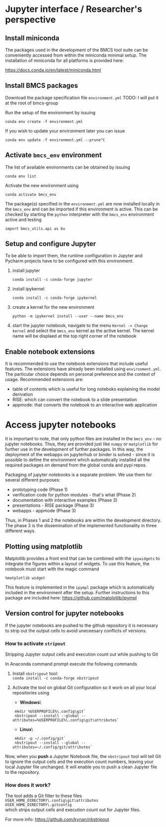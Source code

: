 
# Jupyter interface / Researcher's perspective

## Install miniconda

The packages used in the development of the BMCS tool 
suite can be conveniently accessed from within the 
miniconda minimal setup. The installation of miniconda for 
all platforms is provided here:

https://docs.conda.io/en/latest/miniconda.html

## Install BMCS packages 
 
Download the package specification file
`environment.yml` 
TODO: I will put it at the root of bmcs-group

Run the setup of the environment by issuing
```
conda env create -f environment.yml
```
If you wish to update your environment later you can issue
```
conda env update -f environment.yml --prune^C
```

## Activate `bmcs_env` environment 

The list of available environments can be obtained by issuing
```
conda env list
```
Activate the new environment using
```
conda activate bmcs_env
```

The package(s) specified in the `environment.yml`
are now installed locally in the `bmcs_env` and
can be imported if this environment is active.
This can be checked by starting the `python` interpreter
with the `bmcs_env` environment active and testing
```
import bmcs_utils.api as bu
```

## Setup and configure Jupyter

To be able to import them, the runtime configuration in Jupyter and Pycharm
projects have to be configured with this environment.

1) install jupyter
    ```
    conda install -c conda-forge jupyter
    ```

1) install ipykernel 
    ```
    conda install -c conda-forge ipykernel
    ```
2) create a kernel for the new environment

    ```
    python -m ipykernel install --user --name bmcs_env
    ```
3) start the jupyter notebook, navigate to
   the menu `Kernel -> Change kernel` and select 
   the `bmcs_env` kernel as the active kernel. The 
   kernel name will be displaed at the top right corner
   of the notebook

## Enable notebook extensions 
It is recommended to use the notebook extensions that 
include useful features. The extensions have 
already been installed using `environment.yml`.
The particular choice depends on personal preference
and the context of usage. Recommended extensions
are:

- table of contents which is useful for long 
  noteboks explaining the model derivation
- RISE: which can convert the notebook to a slide 
  presentation
- appmode: that converts the notebook to an interactive
  web application

# Access jupyter notebooks

It is important to note, that only python files are installed
in the `bmcs_env`  - no jupyter notebooks. Thus, they
are provided just like `numpy` or `matplotlib` for
further use in the development of further packages.
In this way, the deployment of the webapps
on jupyterhub or binder is solved - since it is possible
to define the environment which automatically
installed all the required packages on demand
from the global conda and pypi repos.

Packaging of jupyter notebooks is a separate problem.
We use them for several different purposes: 

- prototyping code (Phase 1)
- verification code for python modules - that's what (Phase 2)
- documentation with interactive examples (Phase 3)
- presentations - RISE package (Phase 3)
- webapps - appmode (Phase 3)

Thus, in Phases 1 and 2 the notebooks are
within the development directory. The phase 3
is the dissemination of the implemented functionality
in three different ways.

## Plotting using matplotlib

Matplotlib provides a front end that can be 
combined with the `ipywidgets` to integrate the 
figures within a layout of widgets. To use this 
feature, the notebook must start with the magic command
```
%matplotlib widget
```
This feature is implemented in the `ipympl` package
which is automatically included in the environment 
after the setup. Further instructions to this package 
are included here:
https://github.com/matplotlib/ipympl

## Version control for jupyter notebooks 

If the jupyter notebooks are pushed to the github
repository it is necessary to strip out the 
output cells to avoid uneceesary conflicts of 
versions.

### How to activate `stripout`
Stripping Jupyter output cells and execution 
count out while pushing to Git

In Anaconda command prompt execute the following commands
1. Install `nbstripout` tool:\
`conda install -c conda-forge nbstripout`

2. Activate the tool on global Git configuration so it work on all your local repositories using
   * **Windows**\
   ```
    mkdir %USERPROFILE%\.config\git`
    nbstripout --install --global --attributes=%USERPROFILE%\.config\git\attributes`
    ```

   * **Linux**\
   ```
    mkdir -p ~/.config/git`
    nbstripout --install --global --attributes=~/.config/git/attributes`
   ```

Now, when you **push** a Jupyter Notebook file, 
the `nbstripout` tool will tell Git to ignore 
the output cells and the execution count numbers, leaving your local Jupyter file unchanged. It will enable you to push a clean Jupyter file to the repository.

### How does it work?

The tool adds a Git filter to these files\
`USER_HOME_DIRECTORY\.config\git\attributes`\
`USER_HOME_DIRECTORY\.gitconfig`\
which strips output cells and execution count out for Jupyter files.

For more info: https://github.com/kynan/nbstripout
